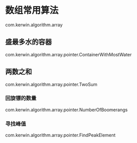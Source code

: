 # 数组常用算法
com.kerwin.algorithm.array 
## 盛最多水的容器
com.kerwin.algorithm.array.pointer.ContainerWithMostWater
## 两数之和
com.kerwin.algorithm.array.pointer.TwoSum
### 回旋镖的数量
com.kerwin.algorithm.array.pointer.NumberOfBoomerangs
### 寻找峰值
com.kerwin.algorithm.array.pointer.FindPeakElement